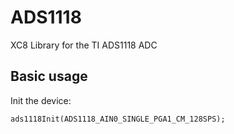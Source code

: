 # ADS1118
XC8 Library for the TI ADS1118 ADC

## Basic usage

Init the device:

    ads1118Init(ADS1118_AIN0_SINGLE_PGA1_CM_128SPS);



<!--stackedit_data:
eyJoaXN0b3J5IjpbLTExMDY5MTE1MTddfQ==
-->